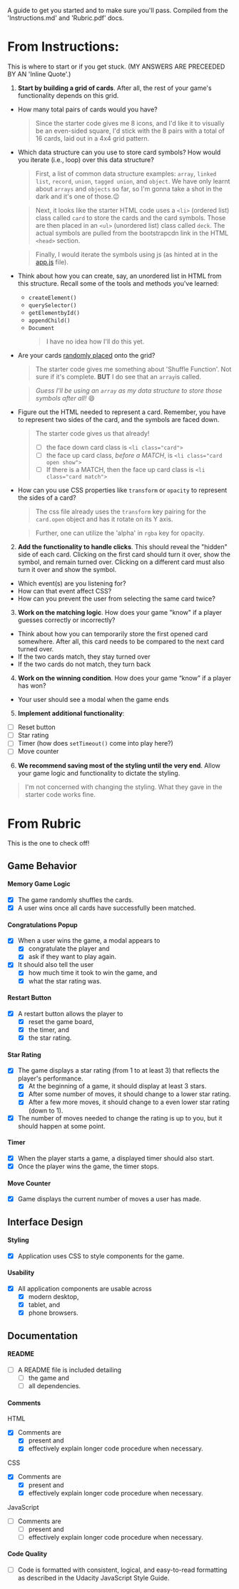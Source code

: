 A guide to get you started and to make sure you'll pass. Compiled from the 'Instructions.md' and 'Rubric.pdf' docs.
# From Instructions:
This is where to start or if you get stuck. (MY ANSWERS ARE PRECEEDED BY AN 'Inline Quote'.)

1. **Start by building a grid of cards**. After all, the rest of your game's functionality depends on this grid.
  * How many total pairs of cards would you have?

    >Since the starter code gives me 8 icons, and I'd like it to visually be an even-sided square, I'd stick with the 8 pairs with a total of 16 cards, laid out in a 4x4 grid pattern.

  * Which data structure can you use to store card symbols? How would you iterate (i.e., loop) over this data structure?

    >First, a list of common data structure examples: `array`, `linked list`, `record`, `union`, `tagged union`, and `object`. We have only learnt about `arrays` and `objects` so far, so I'm gonna take a shot in the dark and it's one of those.:wink:

    >Next, it looks like the starter HTML code uses a `<li>` (ordered list) class called `card` to store the cards and the card symbols. Those are then placed in an `<ul>` (unordered list) class called `deck`. The actual symbols are pulled from the bootstrapcdn link in the HTML `<head>` section.

    >Finally, I would iterate the symbols using js (as hinted at in the [app.js](/js/app.js) file).

  * Think about how you can create, say, an unordered list in HTML from this structure. Recall some of the tools and methods you've learned:
    * `createElement()`
    * `querySelector()`
    * `getElementbyId()`
    * `appendChild()`
    * `Document`
      > I have no idea how I'll do this yet.

  * Are your cards [randomly placed](https://stackoverflow.com/questions/2450954/how-to-randomize-shuffle-a-javascript-array/2450976#2450976) onto the grid?

    >The starter code gives me something about 'Shuffle Function'. Not sure if it's complete. **BUT**  I do see that an `array`is called.

    >_Guess I'll be using an `array` as my data structure to store those symbols after all!_ :smile:

  * Figure out the HTML needed to represent a card. Remember, you have to represent two sides of the card, and the symbols are faced down.

    >The starter code gives us that already!
    >- [ ] the face down card class is `<li class="card">`
    >- [ ] the face up card class, _before a MATCH_, is `<li class="card open show">`
    >- [ ] If there is a MATCH, then the face up card class is `<li class="card match">`

  * How can you use CSS properties like `transform` or `opacity` to represent the sides of a card?

    >The css file already uses the `transform` key pairing for the `card.open` object and has it rotate on its Y axis.

    > Further, one can utilize the 'alpha' in `rgba` key for opacity.

2. **Add the functionality to handle clicks**. This should reveal the "hidden" side of each card. Clicking on the first card should turn it over, show the symbol, and remain turned over. Clicking on a different card must also turn it over and show the symbol.

  * Which event(s) are you listening for?
  * How can that event affect CSS?
  * How can you prevent the user from selecting the same card twice?

3. **Work on the matching logic**. How does your game "know" if a player guesses correctly or incorrectly?

  * Think about how you can temporarily store the first opened card somewhere. After all, this card needs to be compared to the next card turned over.
  * If the two cards match, they stay turned over
  * If the two cards do not match, they turn back

4. **Work on the winning condition**. How does your game “know” if a player has won?

  * Your user should see a modal when the game ends

5. **Implement additional functionality**:

 - [ ] Reset button
 - [ ] Star rating
 - [ ] Timer (how does `setTimeout()` come into play here?)
 - [ ] Move counter

6. **We recommend saving most of the styling until the very end**. Allow your game logic and functionality to dictate the styling.

>I'm not concerned with changing the styling. What they gave in the starter code works fine.

# From Rubric

This is the one to check off!
## Game Behavior

#### Memory Game Logic

- [x] The game randomly shuffles the cards.
- [x] A user wins once all cards have successfully been matched.

#### Congratulations Popup

- [x] When a user wins the game, a modal appears to
  - [x] congratulate the player and
  - [x] ask if they want to play again.
- [x] It should also tell the user
  - [x] how much time it took to win the game, and
  - [x] what the star rating was.

#### Restart Button

- [x] A restart button allows the player to
  - [x] reset the game board,
  - [x] the timer, and
  - [x] the star rating.

#### Star Rating

- [x] The game displays a star rating (from 1 to at least 3) that reflects the player's performance.
  - [x] At the beginning of a game, it should display at least 3 stars.
  - [x] After some number of moves, it should change to a lower star rating.
  - [x] After a few more moves, it should change to a even lower star rating (down to 1).
- [x] The number of moves needed to change the rating is up to you, but it should happen at some point.

#### Timer

- [x] When the player starts a game, a displayed timer should also start.
- [x] Once the player wins the game, the timer stops.

#### Move Counter

- [x] Game displays the current number of moves a user has made.

## Interface Design

#### Styling

- [x] Application uses CSS to style components for the game.

#### Usability

- [x] All application components are usable across
  - [x] modern desktop,
  - [x] tablet, and
  - [x] phone browsers.

## Documentation

#### README

- [ ] A README file is included detailing
  - [ ] the game and
  - [ ] all dependencies.

#### Comments
HTML
- [x] Comments are
  - [x] present and
  - [x] effectively explain longer code procedure when necessary.

CSS
- [x] Comments are
  - [x] present and
  - [x] effectively explain longer code procedure when necessary.

JavaScript
- [ ] Comments are
  - [ ] present and
  - [ ] effectively explain longer code procedure when necessary.

#### Code Quality

- [ ] Code is formatted with consistent, logical, and easy-to-read formatting as described in the Udacity JavaScript Style Guide.
